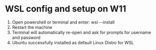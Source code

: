 # WSL config and setup on W11

1. Open powershell or terminal and enter:
   wsl --install
2. Restart the machine
3. Terminal will automatically re-open and ask for prompts for username and password
4. Ubuntu successfully installed as default Linux Distro for WSL
